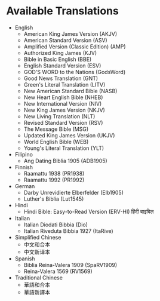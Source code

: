 Available Translations
======================
* English
  * American King James Version (AKJV)
  * American Standard Version (ASV)
  * Amplified Version (Classic Edition) (AMP)
  * Authorized King James (KJV)
  * Bible in Basic English (BBE)
  * English Standard Version (ESV)
  * GOD'S WORD to the Nations (GodsWord)
  * Good News Translation (GNT)
  * Green's Literal Translation (LITV)
  * New American Standard Bible (NASB)
  * New Heart English Bible (NHEB)
  * New International Version (NIV)
  * New King James Version (NKJV)
  * New Living Translation (NLT)
  * Revised Standard Version (RSV)
  * The Message Bible (MSG)
  * Updated King James Version (UKJV)
  * World English Bible (WEB)
  * Young's Literal Translation (YLT)
* Filipino
  * Ang Dating Biblia 1905 (ADB1905)
* Finnish
  * Raamattu 1938 (PR1938)
  * Raamattu 1992 (PR1992)
* German
  * Darby Unrevidierte Elberfelder (Elb1905)
  * Luther's Biblia (Lut1545)
* Hindi
  * Hindi Bible: Easy-to-Read Version (ERV-HI) हिंदी बाइबिल
* Italian
  * Italian Diodati Bibbia (Dio)
  * Italian Riveduta Bibbia 1927 (ItaRive)
* Simplified Chinese
  * 中文和合本
  * 中文新译本
* Spanish
  * Biblia Reina-Valera 1909 (SpaRV1909)
  * Reina-Valera 1569 (RV1569)
* Traditional Chinese
  * 華語和合本
  * 華語新譯本
